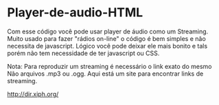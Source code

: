 # Player-de-audio-HTML

Com esse código você pode usar player de áudio como um Streaming.
Muito usado para fazer "rádios on-line" o código é bem simples e não necessita de javascript.
Lógico você pode deixar ele mais bonito e tals porém não tem necessidade de ter javascript ou CSS.


Nota:
Para reproduzir um streaming é necessário o link exato do mesmo
Não arquivos .mp3 ou .ogg.
Aqui está um site para encontrar links de streaming.

http://dir.xiph.org/
